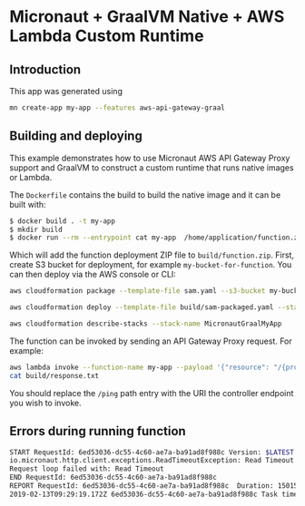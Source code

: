 # Micronaut + GraalVM Native + AWS Lambda Custom Runtime 

## Introduction

This app was generated using

```bash
mn create-app my-app --features aws-api-gateway-graal
```

## Building and deploying

This example demonstrates how to use Micronaut AWS API Gateway Proxy support and GraalVM to construct a custom runtime that runs native images or Lambda.

The `Dockerfile` contains the build to build the native image and it can be built with:

```bash
$ docker build . -t my-app
$ mkdir build
$ docker run --rm --entrypoint cat my-app  /home/application/function.zip > build/function.zip
```

Which will add the function deployment ZIP file to `build/function.zip`. 
First, create S3 bucket for deployment, for example `my-bucket-for-function`.
You can then deploy via the AWS console or CLI:

```bash
aws cloudformation package --template-file sam.yaml --s3-bucket my-bucket-for-function --s3-prefix micronaut-my-app-graal --output-template-file build/sam-packaged.yaml

aws cloudformation deploy --template-file build/sam-packaged.yaml --stack-name MicronautGraalMyApp --capabilities CAPABILITY_IAM

aws cloudformation describe-stacks --stack-name MicronautGraalMyApp
```

The function can be invoked by sending an API Gateway Proxy request. For example:

```bash
aws lambda invoke --function-name my-app --payload '{"resource": "/{proxy+}", "path": "/ping", "httpMethod": "GET"}' build/response.txt
cat build/response.txt
```

You should replace the `/ping` path entry with the URI the controller endpoint you wish to invoke.

## Errors during running function

```bash
START RequestId: 6ed53036-dc55-4c60-ae7a-ba91ad8f988c Version: $LATEST
io.micronaut.http.client.exceptions.ReadTimeoutException: Read Timeout
Request loop failed with: Read Timeout
END RequestId: 6ed53036-dc55-4c60-ae7a-ba91ad8f988c
REPORT RequestId: 6ed53036-dc55-4c60-ae7a-ba91ad8f988c  Duration: 15015.13 ms   Billed Duration: 15000 ms Memory Size: 128 MB   Max Memory Used: 95 MB  
2019-02-13T09:29:19.172Z 6ed53036-dc55-4c60-ae7a-ba91ad8f988c Task timed out after 15.02 seconds
```